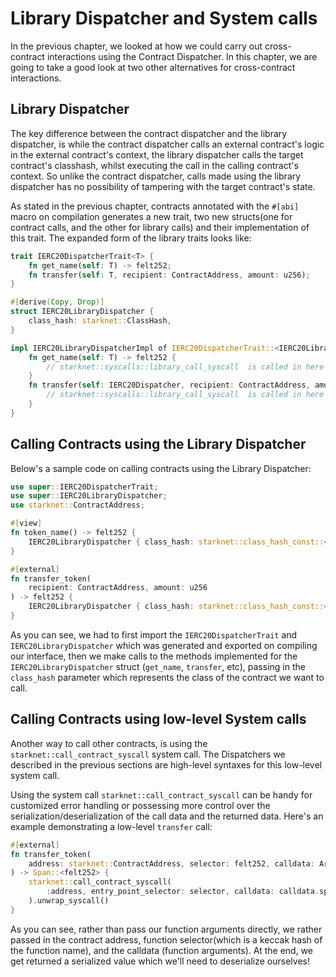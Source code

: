 # Library Dispatcher and System calls

In the previous chapter, we looked at how we could carry out cross-contract interactions using the Contract Dispatcher. In this chapter, we are going to take a good look at two other alternatives for cross-contract interactions.

## Library Dispatcher
The key difference between the contract dispatcher and the library dispatcher, is while the contract dispatcher calls an external contract's logic in the external contract's context, the library dispatcher calls the target contract's classhash, whilst executing the call in the calling contract's context. 
So unlike the contract dispatcher, calls made using the library dispatcher has no possibility of tampering with the target contract's state.

As stated in the previous chapter, contracts annotated with the `#[abi]` macro on compilation generates a new trait, two new structs(one for contract calls, and the other for library calls) and their implementation of this trait. The expanded form of the library traits looks like:

```rust
trait IERC20DispatcherTrait<T> {
    fn get_name(self: T) -> felt252;
    fn transfer(self: T, recipient: ContractAddress, amount: u256);
}

#[derive(Copy, Drop)]
struct IERC20LibraryDispatcher {
    class_hash: starknet::ClassHash,
}

impl IERC20LibraryDispatcherImpl of IERC20DispatcherTrait::<IERC20LibraryDispatcher> {
    fn get_name(self: T) -> felt252 {
        // starknet::syscalls::library_call_syscall  is called in here
    }
    fn transfer(self: IERC20Dispatcher, recipient: ContractAddress, amount: u256) {
        // starknet::syscalls::library_call_syscall  is called in here
    }
}
```

## Calling Contracts using the Library Dispatcher
Below's a sample code on calling contracts using the Library Dispatcher:

```rust
use super::IERC20DispatcherTrait;
use super::IERC20LibraryDispatcher;
use starknet::ContractAddress;

#[view]
fn token_name() -> felt252 {
    IERC20LibraryDispatcher { class_hash: starknet::class_hash_const::<0x1234>() }.get_name();
} 

#[external]
fn transfer_token(
    recipient: ContractAddress, amount: u256
) -> felt252 {
    IERC20LibraryDispatcher { class_hash: starknet::class_hash_const::<0x1234>() }.transfer(recipient, amount);
} 
```

As you can see, we had to first import the `IERC20DispatcherTrait` and `IERC20LibraryDispatcher` which was generated and exported on compiling our interface, then we make calls to the methods implemented for the `IERC20LibraryDispatcher` struct (`get_name`, `transfer`, etc), passing in the `class_hash` parameter which represents the class of the contract we want to call.

## Calling Contracts using low-level System calls
Another way to call other contracts, is using the `starknet::call_contract_syscall` system call. The Dispatchers we described in the previous sections are high-level syntaxes for this low-level system call.

Using the system call `starknet::call_contract_syscall` can be handy for customized error handling or possessing more control over the serialization/deserialization of the call data and the returned data. Here's an example demonstrating a low-level `transfer` call:

```rust
#[external]
fn transfer_token(
    address: starknet::ContractAddress, selector: felt252, calldata: Array<felt252>
) -> Span::<felt252> {
    starknet::call_contract_syscall(
        :address, entry_point_selector: selector, calldata: calldata.span()
    ).unwrap_syscall()
} 
```

As you can see, rather than pass our function arguments directly, we rather passed in the contract address, function selector(which is a keccak hash of the function name), and the calldata (function arguments). At the end, we get returned a serialized value which we'll need to deserialize ourselves!